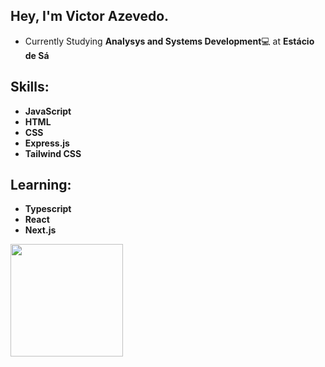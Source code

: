 ## Hey, I'm Victor Azevedo.
<ul>
  <li>Currently Studying <b>Analysys and Systems Development</b>💻 at <b>Estácio de Sá</b></li>
</ul>

## Skills:
<ul>
  <li><b>JavaScript</b></li>
  <li><b>HTML</b></li>
  <li><b>CSS</b></li>
  <li><b>Express.js</b></li>
  <li><b>Tailwind CSS</b></li>
</ul>

## Learning:
<ul>
  <li><b>Typescript</b></li>
  <li><b>React</b></li>
  <li><b>Next.js</b></li>
</ul>

<div style="display: inline_block">
  <a href="https://github.com/uVicc/">
  <img height="180em" src="https://github-readme-stats.vercel.app/api?username=uVicc&show_icons=true&theme=bear&count_private=true"/>
</div>
